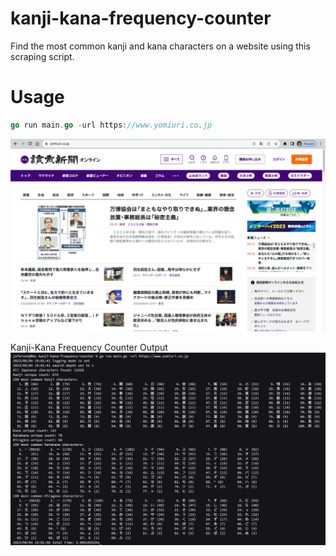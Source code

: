 # kanji-kana-frequency-counter

Find the most common kanji and kana characters on a website using this scraping script.

# Usage

```go
go run main.go -url https://www.yomiuri.co.jp
```

![Yomiuti Home Page](assets/yomiuri-home-page-2023-08-04.png)

Kanji-Kana Frequency Counter Output
![Scraper Output Example](assets/kanji-kana-freq-counter-output-screenshot-2023-08-04.png)

